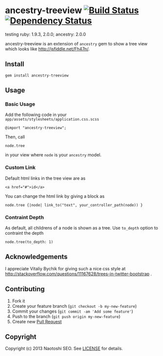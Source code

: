 # ancestry-treeview [![Build Status](https://secure.travis-ci.org/sonots/ancestry-treeview.png?branch=master)](http://travis-ci.org/sonots/ancestry-treeview) [![Dependency Status](https://gemnasium.com/sonots/ancestry-treeview.png)](https://gemnasium.com/sonots/ancestry-treeview)

testing ruby: 1.9.3, 2.0.0; ancestry: 2.0.0

ancestry-treeview is an extension of `ancestry` gem to show a tree view which looks like http://jsfiddle.net/Fh47n/.

## Install

    gem install ancestry-treeview

## Usage

### Basic Usage

Add the following code in your `app/assets/stylesheets/application.css.scss`

    @import "ancestry-treeview";

Then, call

    node.tree

in your view where `node` is your `ancestry` model. 

### Custom Link

Default html links in the tree view are as

    <a href="#">id</a>
    
You can change the html link by giving a block as

    node.tree {|node| link_to("text", your_controller_path(node)) }

### Contraint Depth

As default, all childrens of a node is shown as a tree. Use `to_depth` option to contraint the depth

    node.tree(to_depth: 1)

## Acknowledgements

I appreciate Vitaliy Bychik for giving such a nice css style at http://stackoverflow.com/questions/11167628/trees-in-twitter-bootstrap .

## Contributing

1. Fork it
2. Create your feature branch (`git checkout -b my-new-feature`)
3. Commit your changes (`git commit -am 'Add some feature'`)
4. Push to the branch (`git push origin my-new-feature`)
5. Create new [Pull Request](../../pull/new/master)

## Copyright

Copyright (c) 2013 Naotoshi SEO. See [LICENSE](LICENSE) for details.
